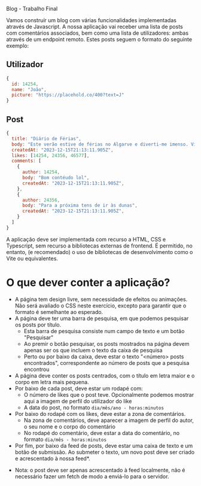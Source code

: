 Blog - Trabalho Final

Vamos construír um blog com várias funcionalidades implementadas através de Javascript.
A nossa aplicação vai receber uma lista de posts com comentários associados, bem como uma lista de utilizadores: ambas através de um endpoint remoto. Estes posts seguem o formato do seguinte exemplo:

## Utilizador

```javascript
{
  id: 14254,
  name: "João",
  picture: "https://placehold.co/400?text=J"
}
```

## Post

```javascript
{
  title: "Diário de Férias",
  body: "Este verão estive de férias no Algarve e diverti-me imenso. Visitámos a praia e o campo.",
  createdAt: "2023-12-15T21:13:11.905Z",
  likes: [14254, 24356, 46577],
  comments: [
    {
      author: 14254,
      body: "Bom contéudo lol",
      createdAt: "2023-12-15T21:13:11.905Z",
    },
    {
      author: 24356,
      body: "Para a próxima tens de ir às dunas",
      createdAt: "2023-12-15T21:13:11.905Z",
    }
  ]
}
```

A aplicação deve ser implementada com recurso a HTML, CSS e Typescript, sem recurso a bibliotecas externas de frontend. É permitido, no entanto, (e recomendado) o uso de bibliotecas de desenvolvimento como o Vite ou equivalentes.

# O que dever conter a aplicação?

- A página tem design livre, sem necessidade de efeitos ou animações. Não será avaliado o CSS neste exercício, excepto para garantir que o formato é semelhante ao esperado.
- A página deve ter uma barra de pesquisa, em que podemos pesquisar os posts por título.
  - Esta barra de pesquisa consiste num campo de texto e um botão "Pesquisar"
  - Ao premir o botão pesquisar, os posts mostrados na página devem apenas ser os que incluem o texto da caixa de pesquisa
  - Perto ou por baixo da caixa, deve estar o texto "<número> posts encontrados", correspondente ao número de posts que a pesquisa encontrou
- A página deve conter os posts centrados, com o título em letra maior e o corpo em letra mais pequena.
- Por baixo de cada post, deve estar um rodapé com:
  - O número de likes que o post teve. Opcionalmente podemos mostrar aqui a imagem de perfil do utilizador do like
  - A data do post, no formato `dia/mês/ano - horas:minutos`
- Por baixo do rodapé com os likes, deve estar a zona de comentários.
  - Na zona de comentários, deve aparecer a imagem de perfil do autor, o seu nome e o corpo do comentário
  - No rodapé do comentário, deve estar a data do comentário, no formato `dia/mês - horas:minutos`
- Por fim, por baixo da feed de posts, deve estar uma caixa de texto e um botão de submissão. Ao submeter o texto, um novo post deve ser criado e acrescentado à nossa feed\*.

* Nota: o post deve ser apenas acrescentado à feed localmente, não é necessário fazer um fetch de modo a enviá-lo para o servidor.
